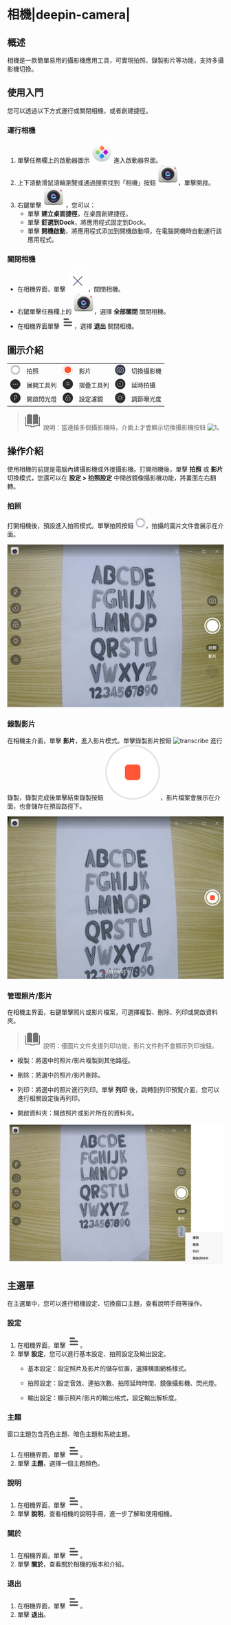 <!--
SPDX-FileCopyrightText: 2023 UnionTech Software Technology Co., Ltd.

SPDX-License-Identifier: GPL-3.0-or-later
-->

# 相機|deepin-camera|

## 概述

相機是一款簡單易用的攝影機應用工具，可實現拍照、錄製影片等功能，支持多攝影機切換。

## 使用入門

您可以透過以下方式運行或關閉相機，或者創建捷徑。

### 運行相機

1. 單擊任務欄上的啟動器圖示 ![deepin_launcher](../common/deepin_launcher.svg) 進入啟動器界面。
2. 上下滾動滑鼠滾輪瀏覽或通過搜索找到「相機」按鈕 ![camera](../common/camera.svg)，單擊開啟。
3. 右鍵單擊 ![camera](../common/camera.svg) ，您可以：
   - 單擊 **建立桌面捷徑**，在桌面創建捷徑。
   - 單擊 **釘選到Dock**，將應用程式固定到Dock。
   - 單擊 **開機啟動**，將應用程式添加到開機啟動項，在電腦開機時自動運行該應用程式。

### 關閉相機

- 在相機界面，單擊 ![close](../common/close.svg)，關閉相機。
- 右鍵單擊任務欄上的 ![camera](../common/camera.svg)，選擇 **全部關閉** 關閉相機。
- 在相機界面單擊 ![icon_menu](../common/icon_menu.svg)，選擇 **退出** 關閉相機。

## 圖示介紹

<table class="block1">
    <tbody>
        <tr>
            <td><img src="../common/photograph.png" alt="拍照" class="inline" /></td>
            <td>拍照</td>
            <td><img src="../common/record.png" alt="影片" class="inline" /></td>
            <td>影片</td>
            <td><img src="../common/switch.png" alt="切換攝影機" class="inline" /></td>
            <td>切換攝影機</td>
        </tr>
        <tr>
            <td><img src="../common/more.png" alt="展開工具列" class="inline" /></td>
            <td>展開工具列</td>
            <td><img src="../common/fold.png" alt="摺疊工具列" class="inline" /></td>
            <td>摺疊工具列</td>
            <td><img src="../common/delay.png" alt="延時拍攝" class="inline" /></td>
            <td>延時拍攝</td>
       </tr>   
       <tr>
            <td><img src="../common/flashlight.png" alt="閃光燈" class="inline" /></td>
            <td>開啟閃光燈</td>
            <td><img src="../common/filter.png" alt="濾鏡" class="inline" /></td>
            <td>設定濾鏡</td>
            <td><img src="../common/exposure.png" alt="曝光" class="inline" /></td>
            <td>調節曝光度</td>
        </tr>
    </tbody>
</table>


> ![notes](../common/notes.svg) 說明：當連接多個攝影機時，介面上才會顯示切換攝影機按鈕 ![1](fig/switch.png)。

## 操作介紹

使用相機的前提是電腦內建攝影機或外接攝影機。打開相機後，單擊 **拍照** 或 **影片** 切換模式，您還可以在 **設定 > 拍照設定** 中開啟鏡像攝影機功能，將畫面左右翻轉。

### 拍照

打開相機後，預設進入拍照模式。單擊拍照按鈕 ![photograph](../common/photograph.png)，拍攝的圖片文件會展示在介面。

![image](fig/image.png)

### 錄製影片 

在相機主介面，單擊 **影片**，進入影片模式。單擊錄製影片按鈕 ![transcribe](../common/record.svg) 進行錄製，錄製完成後單擊結束錄製按鈕 ![stop](../common/stop.svg)，影片檔案會展示在介面，也會儲存在預設路徑下。

![video](fig/video.png)

### 管理照片/影片

在相機主界面，右鍵單擊照片或影片檔案，可選擇複製、刪除、列印或開啟資料夾。
  > ![notes](../common/notes.svg) 說明：僅圖片文件支援列印功能，影片文件則不會顯示列印按鈕。

- 複製：將選中的照片/影片複製到其他路徑。

- 刪除：將選中的照片/影片刪除。

- 列印：將選中的照片進行列印。單擊 **列印** 後，跳轉到列印預覽介面，您可以進行相關設定後再列印。

- 開啟資料夾：開啟照片或影片所在的資料夾。

![rightmenu](fig/rightmenu.png)

## 主選單

在主選單中，您可以進行相機設定、切換窗口主題，查看說明手冊等操作。

### 設定

1. 在相機界面，單擊 ![icon_menu](../common/icon_menu.svg)。
2. 單擊 **設定**，您可以進行基本設定、拍照設定及輸出設定。
   - 基本設定：設定照片及影片的儲存位置，選擇構圖網格樣式。
   - 拍照設定：設定音效、連拍次數、拍照延時時間、鏡像攝影機、閃光燈。

   - 輸出設定：顯示照片/影片的輸出格式，設定輸出解析度。


### 主題

窗口主題包含亮色主題、暗色主題和系統主題。

1. 在相機界面，單擊 ![icon_menu](../common/icon_menu.svg)。
2. 單擊 **主題**，選擇一個主題顏色。

### 說明

1. 在相機界面，單擊 ![icon_menu](../common/icon_menu.svg)。
2. 單擊 **說明**，查看相機的說明手冊，進一步了解和使用相機。

### 關於

1. 在相機界面，單擊 ![icon_menu](../common/icon_menu.svg)。
2. 單擊 **關於**，查看關於相機的版本和介紹。

### 退出

1. 在相機界面，單擊 ![icon_menu](../common/icon_menu.svg)。
2. 單擊 **退出**。

